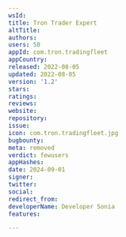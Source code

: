 ```yaml
---
wsId: 
title: Tron Trader Expert
altTitle: 
authors: 
users: 50
appId: com.tron.tradingfleet
appCountry: 
released: 2022-08-05
updated: 2022-08-05
version: '1.2'
stars: 
ratings: 
reviews: 
website: 
repository: 
issue: 
icon: com.tron.tradingfleet.jpg
bugbounty: 
meta: removed
verdict: fewusers
appHashes: 
date: 2024-09-01
signer: 
twitter: 
social: 
redirect_from: 
developerName: Developer Sonia
features: 

---
```


